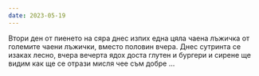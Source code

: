 ```yaml
---
date: 2023-05-19
---
```


Втори ден от пиенето на сяра днес изпих една цяла чаена лъжичка от големите чаени лъжички, вместо половин вчера. Днес сутринта се изаках лесно, вчера вечерта ядох доста глутен и бургери и сирене ще видим как ще се отрази мисля чее съм добре ...


